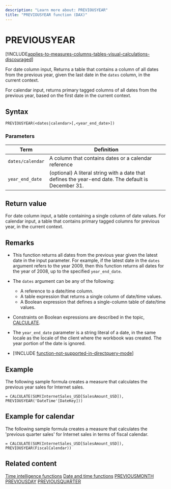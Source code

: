 ```yaml
---
description: "Learn more about: PREVIOUSYEAR"
title: "PREVIOUSYEAR function (DAX)"
---
```

# PREVIOUSYEAR

[!INCLUDE[applies-to-measures-columns-tables-visual-calculations-discouraged](includes/applies-to-measures-columns-tables-visual-calculations-discouraged.md)]

For date column input, Returns a table that contains a column of all dates from the previous year, given the last date in the `dates` column, in the current context.

For calendar input, returns primary tagged columns of all dates from the previous year, based on the first date in the current context.

## Syntax

```dax
PREVIOUSYEAR(<dates|calendar>[,<year_end_date>])
```

### Parameters

|Term|Definition|
|--------|--------------|
|`dates/calendar`|A column that contains dates or a calendar reference|
|`year_end_date`|(optional) A literal string with a date that defines the year-end date. The default is December 31.|

## Return value

For date column input, a table containing a single column of date values.
For calendar input, a table that contains primary tagged columns for previous year, in the current context.

## Remarks

- This function returns all dates from the previous year given the latest date in the input parameter. For example, if the latest date in the `dates` argument refers to the year 2009, then this function returns all dates for the year of 2008, up to the specified `year_end_date`.

- The `dates` argument can be any of the following:
  - A reference to a date/time column.
  - A table expression that returns a single column of date/time values.
  - A Boolean expression that defines a single-column table of date/time values.

- Constraints on Boolean expressions are described in the topic, [CALCULATE](calculate-function-dax.md).

- The `year_end_date` parameter is a string literal of a date, in the same locale as the locale of the client where the workbook was created. The year portion of the date is ignored.

- [!INCLUDE [function-not-supported-in-directquery-mode](includes/function-not-supported-in-directquery-mode.md)]

## Example

The following sample formula creates a measure that calculates the previous year sales for Internet sales.

```dax
= CALCULATE(SUM(InternetSales_USD[SalesAmount_USD]), PREVIOUSYEAR('DateTime'[DateKey]))
```

## Example for calendar

The following sample formula creates a measure that calculates the 'previous quarter sales' for Internet sales in terms of fiscal calendar.

```dax
= CALCULATE(SUM(InternetSales_USD[SalesAmount_USD]), PREVIOUSYEAR(FiscalCalendar))
```

## Related content

[Time intelligence functions](time-intelligence-functions-dax.md)
[Date and time functions](date-and-time-functions-dax.md)
[PREVIOUSMONTH](previousmonth-function-dax.md)
[PREVIOUSDAY](previousday-function-dax.md)
[PREVIOUSQUARTER](previousquarter-function-dax.md)
